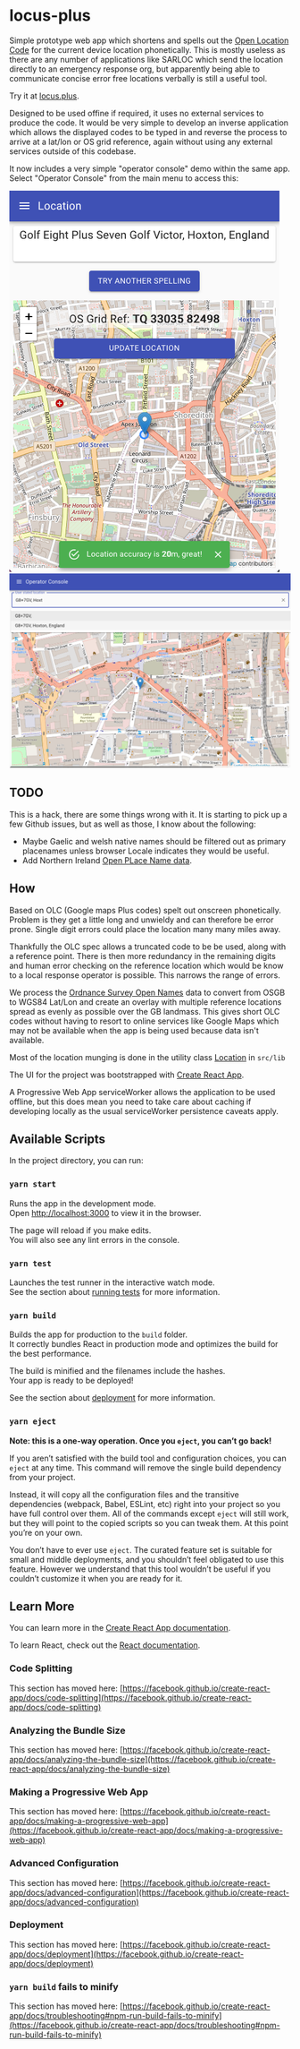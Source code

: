 # locus-plus

Simple prototype web app which shortens and spells out the [Open Location Code](https://en.wikipedia.org/wiki/Open_Location_Code) for the current device location phonetically. This is mostly useless as there are any number of applications like SARLOC which send the location directly to an emergency response org, but apparently being able to communicate concise error free locations verbally is still a useful tool.

Try it at [locus.plus](https://locus.plus).

Designed to be used offine if required, it uses no external services to produce the code. It would be very simple to develop an inverse application which allows the displayed codes to be typed in and reverse the process to arrive at a lat/lon or OS grid reference, again without using any external services outside of this codebase.

It now includes a very simple "operator console" demo within the same app. Select "Operator Console" from the main menu to access this:

![locus-plus output](images/locus-plus.png)
![into Google Maps](images/maps-detail.png)
## TODO

This is a hack, there are some things wrong with it. It is starting to pick up a few Github issues, but as well as those, I know about the following:

 * Maybe Gaelic and welsh native names should be filtered out as primary placenames unless browser Locale indicates they would be useful.
 * Add Northern Ireland [Open PLace Name data](https://www.opendatani.gov.uk/).

## How

Based on OLC (Google maps Plus codes) spelt out onscreen phonetically. Problem is they get a little long and unwieldy and can therefore be error prone. Single digit errors could place the location many many miles away.

Thankfully the OLC spec allows a truncated code to be be used, along with a reference point. There is then more redundancy in the remaining digits and human error checking on the reference location which would be know to a local response operator is possible. This narrows the range of errors.

We process the [Ordnance Survey Open Names](https://www.ordnancesurvey.co.uk/business-government/products/open-map-names) data to convert from OSGB to WGS84 Lat/Lon and create an overlay with multiple reference locations spread as evenly as possible over the GB landmass. This gives short OLC codes without having to resort to online services like Google Maps which may not be available when the app is being used because data isn't available.

Most of the location munging is done in the utility class [Location](APIDefinitions.md) in `src/lib`

The UI for the project was bootstrapped with [Create React App](https://github.com/facebook/create-react-app).

A Progressive Web App serviceWorker allows the application to be used offline, but this does mean you need to take care about caching if developing locally as the usual serviceWorker persistence caveats apply.

## Available Scripts

In the project directory, you can run:

### `yarn start`

Runs the app in the development mode.\
Open [http://localhost:3000](http://localhost:3000) to view it in the browser.

The page will reload if you make edits.\
You will also see any lint errors in the console.

### `yarn test`

Launches the test runner in the interactive watch mode.\
See the section about [running tests](https://facebook.github.io/create-react-app/docs/running-tests) for more information.

### `yarn build`

Builds the app for production to the `build` folder.\
It correctly bundles React in production mode and optimizes the build for the best performance.

The build is minified and the filenames include the hashes.\
Your app is ready to be deployed!

See the section about [deployment](https://facebook.github.io/create-react-app/docs/deployment) for more information.

### `yarn eject`

**Note: this is a one-way operation. Once you `eject`, you can’t go back!**

If you aren’t satisfied with the build tool and configuration choices, you can `eject` at any time. This command will remove the single build dependency from your project.

Instead, it will copy all the configuration files and the transitive dependencies (webpack, Babel, ESLint, etc) right into your project so you have full control over them. All of the commands except `eject` will still work, but they will point to the copied scripts so you can tweak them. At this point you’re on your own.

You don’t have to ever use `eject`. The curated feature set is suitable for small and middle deployments, and you shouldn’t feel obligated to use this feature. However we understand that this tool wouldn’t be useful if you couldn’t customize it when you are ready for it.

## Learn More

You can learn more in the [Create React App documentation](https://facebook.github.io/create-react-app/docs/getting-started).

To learn React, check out the [React documentation](https://reactjs.org/).

### Code Splitting

This section has moved here: [https://facebook.github.io/create-react-app/docs/code-splitting](https://facebook.github.io/create-react-app/docs/code-splitting)

### Analyzing the Bundle Size

This section has moved here: [https://facebook.github.io/create-react-app/docs/analyzing-the-bundle-size](https://facebook.github.io/create-react-app/docs/analyzing-the-bundle-size)

### Making a Progressive Web App

This section has moved here: [https://facebook.github.io/create-react-app/docs/making-a-progressive-web-app](https://facebook.github.io/create-react-app/docs/making-a-progressive-web-app)

### Advanced Configuration

This section has moved here: [https://facebook.github.io/create-react-app/docs/advanced-configuration](https://facebook.github.io/create-react-app/docs/advanced-configuration)

### Deployment

This section has moved here: [https://facebook.github.io/create-react-app/docs/deployment](https://facebook.github.io/create-react-app/docs/deployment)

### `yarn build` fails to minify

This section has moved here: [https://facebook.github.io/create-react-app/docs/troubleshooting#npm-run-build-fails-to-minify](https://facebook.github.io/create-react-app/docs/troubleshooting#npm-run-build-fails-to-minify)
